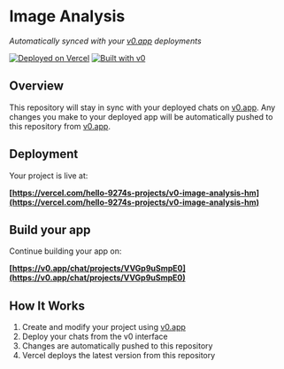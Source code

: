 # Image Analysis

*Automatically synced with your [v0.app](https://v0.app) deployments*

[![Deployed on Vercel](https://img.shields.io/badge/Deployed%20on-Vercel-black?style=for-the-badge&logo=vercel)](https://vercel.com/hello-9274s-projects/v0-image-analysis-hm)
[![Built with v0](https://img.shields.io/badge/Built%20with-v0.app-black?style=for-the-badge)](https://v0.app/chat/projects/VVGp9uSmpE0)

## Overview

This repository will stay in sync with your deployed chats on [v0.app](https://v0.app).
Any changes you make to your deployed app will be automatically pushed to this repository from [v0.app](https://v0.app).

## Deployment

Your project is live at:

**[https://vercel.com/hello-9274s-projects/v0-image-analysis-hm](https://vercel.com/hello-9274s-projects/v0-image-analysis-hm)**

## Build your app

Continue building your app on:

**[https://v0.app/chat/projects/VVGp9uSmpE0](https://v0.app/chat/projects/VVGp9uSmpE0)**

## How It Works

1. Create and modify your project using [v0.app](https://v0.app)
2. Deploy your chats from the v0 interface
3. Changes are automatically pushed to this repository
4. Vercel deploys the latest version from this repository

